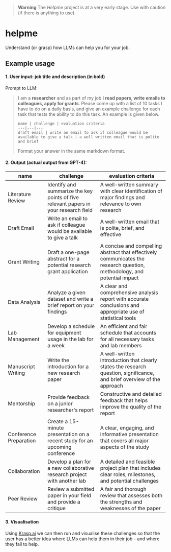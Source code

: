 > **Warning**
> The *Helpme* project is at a very early stage. Use with caution (if there is anything to use).


# helpme
Understand (or grasp) how LLMs can help you for your job.

## Example usage

#### 1. User input: job title and description (in **bold**)

  Prompt to LLM:

  > I am a **researcher** and as part of my job I **read papers, write emails to colleagues, apply for grants**. Please come up with a list of 10 tasks I have to do on a daily basis, and give an example challenge for each task that tests the ability to do this task. An example is given below.
  >
  > ```
  > name | challenge | evaluation criteria
  > ---|---|---
  > draft email | write an email to ask if colleague would be available to give a talk | a well written email that is polite and brief
  > ```
  >
  > Format your answer in the same markdown format.

#### 2. Output (actual output from GPT-4):

  name | challenge | evaluation criteria
  ---|---|---
  Literature Review | Identify and summarize the key points of five relevant papers in your research field | A well-written summary with clear identification of major findings and relevance to own research
  Draft Email | Write an email to ask if colleague would be available to give a talk | A well-written email that is polite, brief, and effective
  Grant Writing | Draft a one-page abstract for a potential research grant application | A concise and compelling abstract that effectively communicates the research question, methodology, and potential impact
  Data Analysis | Analyze a given dataset and write a brief report on your findings | A clear and comprehensive analysis report with accurate conclusions and appropriate use of statistical tools
  Lab Management | Develop a schedule for equipment usage in the lab for a week | An efficient and fair schedule that accounts for all necessary tasks and lab members
  Manuscript Writing | Write the introduction for a new research paper | A well-written introduction that clearly states the research question, significance, and brief overview of the approach
  Mentorship | Provide feedback on a junior researcher's report | Constructive and detailed feedback that helps improve the quality of the report
  Conference Preparation | Create a 15-minute presentation on a recent study for an upcoming conference | A clear, engaging, and informative presentation that covers all major aspects of the study
  Collaboration | Develop a plan for a new collaborative research project with another lab | A detailed and feasible project plan that includes clear roles, milestones, and potential challenges
  Peer Review | Review a submitted paper in your field and provide a critique | A fair and thorough review that assesses both the strengths and weaknesses of the paper

#### 3. Visualisation

Using [Krasp.ai](krasp.ai) we can then run and visualise these challenges so that the user has a better idea where LLMs can help them in their job – and where they fail to help.
